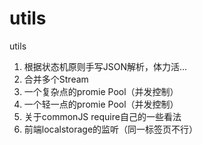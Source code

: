 # utils
utils

1. 根据状态机原则手写JSON解析，体力活... 
2. 合并多个Stream
3. 一个复杂点的promie Pool（并发控制）
4. 一个轻一点的promie Pool（并发控制）
5. 关于commonJS require自己的一些看法
6. 前端localstorage的监听（同一标签页不行）